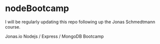 # nodeBootcamp

I will be regularly updating this repo following up the Jonas Schmedtmann course.

Jonas.io Nodejs / Express / MongoDB Bootcamp 
